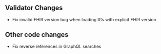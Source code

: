 ## Validator Changes

* Fix invalid FHIR version bug when loading IGs with explicit FHIR version

## Other code changes

* Fix reverse references in GraphQL searches

